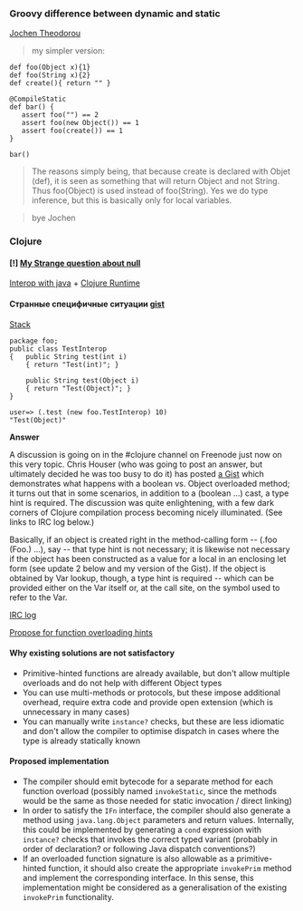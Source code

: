 ### Groovy difference between dynamic and static

[Jochen Theodorou](http://groovy.329449.n5.nabble.com/Overload-resolution-and-CompileStatic-tp5736491p5736496.html)

> my simpler version: 
```
def foo(Object x){1} 
def foo(String x){2} 
def create(){ return "" } 
 
@CompileStatic 
def bar() { 
   assert foo("") == 2 
   assert foo(new Object()) == 1 
   assert foo(create()) == 1 
} 

bar()
```
> The reasons simply being, that because create is declared with Objet 
(def), it is seen as something that will return Object and not String. 
Thus foo(Object) is used instead of foo(String). Yes we do type 
inference, but this is basically only for local variables. 

> bye Jochen 



### Clojure
#### [!] [My Strange question about null](https://groups.google.com/forum/#!topic/clojure/STwhI5t4Z4g)

[Interop with java](http://clojure-doc.org/articles/language/interop.html) + [Clojure Runtime](http://seb.xn--ho-hia.de/clojure-java-interoperability/)


#### Странные специфичные ситуации [gist](https://gist.github.com/Chouser/381625)
[Stack](http://stackoverflow.com/questions/2722856/how-do-i-call-overloaded-java-methods-in-clojure)
```
package foo;
public class TestInterop
{   public String test(int i)
    { return "Test(int)"; }

    public String test(Object i)
    { return "Test(Object)"; }
}
```
```
user=> (.test (new foo.TestInterop) 10)
"Test(Object)"
```

__Answer__

A discussion is going on in the #clojure channel on Freenode just now on this very topic. Chris Houser (who was going to post an answer, but ultimately decided he was too busy to do it) has posted [a Gist](http://gist.github.com/381625) which demonstrates what happens with a boolean vs. Object overloaded method; it turns out that in some scenarios, in addition to a (boolean ...) cast, a type hint is required. The discussion was quite enlightening, with a few dark corners of Clojure compilation process becoming nicely illuminated. (See links to IRC log below.)

Basically, if an object is created right in the method-calling form -- (.foo (Foo.) ...), say -- that type hint is not necessary; it is likewise not necessary if the object has been constructed as a value for a local in an enclosing let form (see update 2 below and my version of the Gist). If the object is obtained by Var lookup, though, a type hint is required -- which can be provided either on the Var itself or, at the call site, on the symbol used to refer to the Var.

[IRC log](http://gist.github.com/381625)

[Propose for function overloading hints](http://dev.clojure.org/display/design/Function+overloading)

#### Why existing solutions are not satisfactory
- Primitive-hinted functions are already available, but don't allow multiple overloads and do not help with different Object types
- You can use multi-methods or protocols, but these impose additional overhead, require extra code and provide open extension (which is unnecessary in many cases)
- You can manually write `instance?` checks, but these are less idiomatic and don't allow the compiler to optimise dispatch in cases where the type is already statically known
#### Proposed implementation
- The compiler should emit bytecode for a separate method for each function overload (possibly named `invokeStatic`, since the methods would be the same as those needed for static invocation / direct linking)
- In order to satisfy the `IFn` interface, the compiler should also generate a method using `java.lang.Object` parameters and return values. Internally, this could be implemented by generating a `cond` expression with `instance?` checks that invokes the correct typed variant (probably in order of declaration? or following Java dispatch conventions?)
- If an overloaded function signature is also allowable as a primitive-hinted function, it should also create the appropriate `invokePrim` method and implement the corresponding interface. In this sense, this implementation might be considered as a generalisation of the existing `invokePrim` functionality.